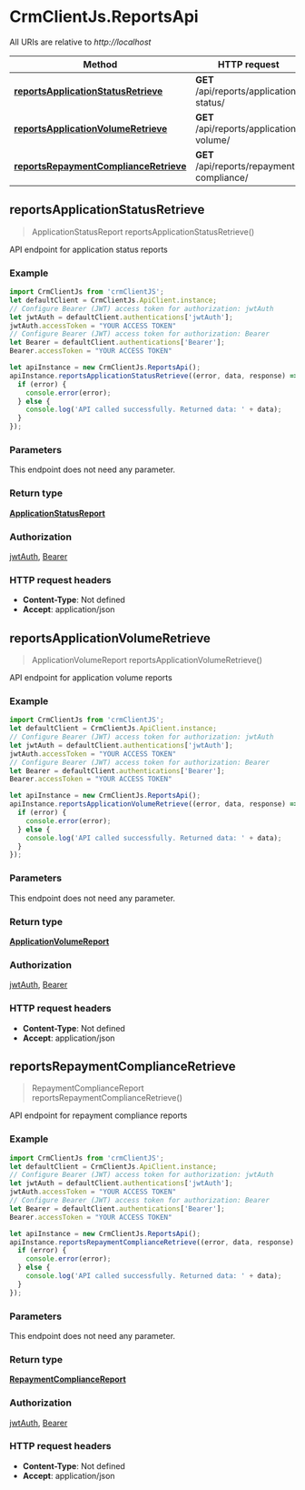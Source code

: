 # CrmClientJs.ReportsApi

All URIs are relative to *http://localhost*

Method | HTTP request | Description
------------- | ------------- | -------------
[**reportsApplicationStatusRetrieve**](ReportsApi.md#reportsApplicationStatusRetrieve) | **GET** /api/reports/application-status/ | 
[**reportsApplicationVolumeRetrieve**](ReportsApi.md#reportsApplicationVolumeRetrieve) | **GET** /api/reports/application-volume/ | 
[**reportsRepaymentComplianceRetrieve**](ReportsApi.md#reportsRepaymentComplianceRetrieve) | **GET** /api/reports/repayment-compliance/ | 



## reportsApplicationStatusRetrieve

> ApplicationStatusReport reportsApplicationStatusRetrieve()



API endpoint for application status reports

### Example

```javascript
import CrmClientJs from 'crmClientJS';
let defaultClient = CrmClientJs.ApiClient.instance;
// Configure Bearer (JWT) access token for authorization: jwtAuth
let jwtAuth = defaultClient.authentications['jwtAuth'];
jwtAuth.accessToken = "YOUR ACCESS TOKEN"
// Configure Bearer (JWT) access token for authorization: Bearer
let Bearer = defaultClient.authentications['Bearer'];
Bearer.accessToken = "YOUR ACCESS TOKEN"

let apiInstance = new CrmClientJs.ReportsApi();
apiInstance.reportsApplicationStatusRetrieve((error, data, response) => {
  if (error) {
    console.error(error);
  } else {
    console.log('API called successfully. Returned data: ' + data);
  }
});
```

### Parameters

This endpoint does not need any parameter.

### Return type

[**ApplicationStatusReport**](ApplicationStatusReport.md)

### Authorization

[jwtAuth](../README.md#jwtAuth), [Bearer](../README.md#Bearer)

### HTTP request headers

- **Content-Type**: Not defined
- **Accept**: application/json


## reportsApplicationVolumeRetrieve

> ApplicationVolumeReport reportsApplicationVolumeRetrieve()



API endpoint for application volume reports

### Example

```javascript
import CrmClientJs from 'crmClientJS';
let defaultClient = CrmClientJs.ApiClient.instance;
// Configure Bearer (JWT) access token for authorization: jwtAuth
let jwtAuth = defaultClient.authentications['jwtAuth'];
jwtAuth.accessToken = "YOUR ACCESS TOKEN"
// Configure Bearer (JWT) access token for authorization: Bearer
let Bearer = defaultClient.authentications['Bearer'];
Bearer.accessToken = "YOUR ACCESS TOKEN"

let apiInstance = new CrmClientJs.ReportsApi();
apiInstance.reportsApplicationVolumeRetrieve((error, data, response) => {
  if (error) {
    console.error(error);
  } else {
    console.log('API called successfully. Returned data: ' + data);
  }
});
```

### Parameters

This endpoint does not need any parameter.

### Return type

[**ApplicationVolumeReport**](ApplicationVolumeReport.md)

### Authorization

[jwtAuth](../README.md#jwtAuth), [Bearer](../README.md#Bearer)

### HTTP request headers

- **Content-Type**: Not defined
- **Accept**: application/json


## reportsRepaymentComplianceRetrieve

> RepaymentComplianceReport reportsRepaymentComplianceRetrieve()



API endpoint for repayment compliance reports

### Example

```javascript
import CrmClientJs from 'crmClientJS';
let defaultClient = CrmClientJs.ApiClient.instance;
// Configure Bearer (JWT) access token for authorization: jwtAuth
let jwtAuth = defaultClient.authentications['jwtAuth'];
jwtAuth.accessToken = "YOUR ACCESS TOKEN"
// Configure Bearer (JWT) access token for authorization: Bearer
let Bearer = defaultClient.authentications['Bearer'];
Bearer.accessToken = "YOUR ACCESS TOKEN"

let apiInstance = new CrmClientJs.ReportsApi();
apiInstance.reportsRepaymentComplianceRetrieve((error, data, response) => {
  if (error) {
    console.error(error);
  } else {
    console.log('API called successfully. Returned data: ' + data);
  }
});
```

### Parameters

This endpoint does not need any parameter.

### Return type

[**RepaymentComplianceReport**](RepaymentComplianceReport.md)

### Authorization

[jwtAuth](../README.md#jwtAuth), [Bearer](../README.md#Bearer)

### HTTP request headers

- **Content-Type**: Not defined
- **Accept**: application/json

